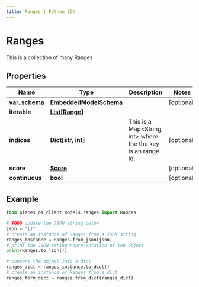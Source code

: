 ```yaml
---
title: Ranges | Python SDK
---
```


# Ranges

This is a collection of many Ranges

## Properties

Name | Type | Description | Notes
------------ | ------------- | ------------- | -------------
**var_schema** | [**EmbeddedModelSchema**](EmbeddedModelSchema) |  | [optional] 
**iterable** | [**List[Range]**](Range) |  | 
**indices** | **Dict[str, int]** | This is a Map&lt;String, int&gt; where the the key is an range id. | [optional] 
**score** | [**Score**](Score) |  | [optional] 
**continuous** | **bool** |  | [optional] 

## Example

```python
from pieces_os_client.models.ranges import Ranges

# TODO update the JSON string below
json = "{}"
# create an instance of Ranges from a JSON string
ranges_instance = Ranges.from_json(json)
# print the JSON string representation of the object
print(Ranges.to_json())

# convert the object into a dict
ranges_dict = ranges_instance.to_dict()
# create an instance of Ranges from a dict
ranges_form_dict = ranges.from_dict(ranges_dict)
```


